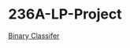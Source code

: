 # 236A-LP-Project

[Binary Classifer](https://www.kaggle.com/lailaelmahmoudi123/binary-classification-for-the-mnist-dataset)
